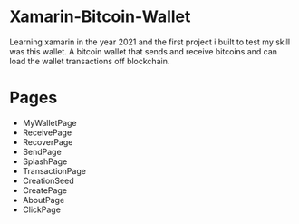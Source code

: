 # Xamarin-Bitcoin-Wallet
Learning xamarin in the year 2021 and the first project i built to test my skill was this wallet. A bitcoin wallet that sends and receive bitcoins and can load the wallet transactions off blockchain.
# Pages
* MyWalletPage
* ReceivePage
* RecoverPage
* SendPage
* SplashPage
* TransactionPage
* CreationSeed
* CreatePage
* AboutPage
* ClickPage
